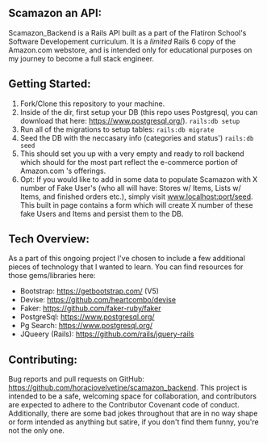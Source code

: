 ## Scamazon an API:

Scamazon_Backend is a Rails API built as a part of the Flatiron School's Software Developement curriculum. It is a *limited* Rails 6 copy of the Amazon.com webstore, and is intended only for educational purposes on my journey to become a full stack engineer. 


## Getting Started: 
1. Fork/Clone this repository to your machine. 
2. Inside of the dir, first setup your DB (this repo uses Postgresql, you can download that here: https://www.postgresql.org/). 
    ```rails:db setup```
3. Run all of the migrations to setup tables: 
    ```rails:db migrate```
4. Seed the DB with the neccasary info (categories and status')
    ```rails:db seed```
5. This should set you up with a very empty and ready to roll backend which should for the most part reflect the e-commerce portion of Amazon.com 's offerings. 
6. Opt: If you would like to add in some data to populate Scamazon with X number of Fake User's (who all will have: Stores w/ Items, Lists w/ Items, and finished orders etc.), simply visit www.localhost:port/seed. This built in page contains a form which will create X number of these fake Users and Items and persist them to the DB. 

## Tech Overview: 

As a part of this ongoing project I've chosen to include a few additional pieces of technology that I wanted to learn. You can find resources for those gems/libraries here: 
- Bootstrap: https://getbootstrap.com/ (V5)
- Devise: https://github.com/heartcombo/devise
- Faker: https://github.com/faker-ruby/faker
- PostgreSql: https://www.postgresql.org/
- Pg Search: https://www.postgresql.org/
- JQueery (Rails): https://github.com/rails/jquery-rails

## Contributing: 
Bug reports and pull requests on GitHub: https://github.com/horaciovelvetine/scamazon_backend. This project is intended to be a safe, welcoming space for collaboration, and contributors are expected to adhere to the Contributor Covenant code of conduct. Additionally, there are some bad jokes throughout that are in no way shape or form intended as anything but satire, if you don't find them funny, you're not the only one.
